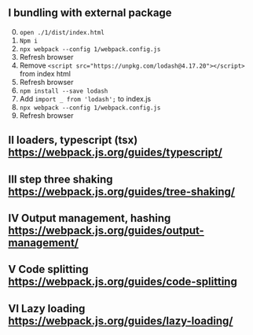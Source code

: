 ## I bundling with external package

0. `open ./1/dist/index.html`
1. `Npm i`
2. `npx webpack --config 1/webpack.config.js`
3. Refresh browser
3. Remove `<script src="https://unpkg.com/lodash@4.17.20"></script>` from index html
4. Refresh browser
5. `npm install --save lodash`
6. Add `import _ from 'lodash';` to index.js
7. `npx webpack --config 1/webpack.config.js`
8. Refresh browser


## II loaders, typescript (tsx) https://webpack.js.org/guides/typescript/
## III step three shaking https://webpack.js.org/guides/tree-shaking/
## IV Output management, hashing https://webpack.js.org/guides/output-management/
## V Code splitting https://webpack.js.org/guides/code-splitting
## VI Lazy loading https://webpack.js.org/guides/lazy-loading/